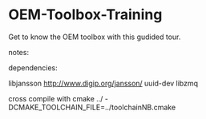 # OEM-Toolbox-Training
Get to know the OEM toolbox with this gudided tour. 


notes:

dependencies:

libjansson http://www.digip.org/jansson/
uuid-dev
libzmq

cross compile with 
cmake ../ -DCMAKE_TOOLCHAIN_FILE=../toolchainNB.cmake
